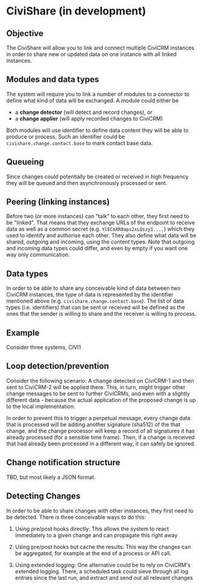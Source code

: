 # CiviShare (in development)

## Objective

The CiviShare will allow you to link and connect multiple CiviCRM instances
in order to share new or updated data on one instance with all linked instances.

## Modules and data types

The system will require you to link a number of modules to a connector
to define what kind of data will be exchanged. A module could either be
* a **change detector** (will detect and record changes), or
* a **change applier** (will apply recorded changes to CiviCRM)

Both modules will use identifier to define data content they will be able to
produce or process. Such an identifier could be ``civishare.change.contact.base`` to
mark contact base data.

## Queueing

Since changes could potentially be created or received in high frequency
they will be queued and then asynchronously processed or sent.

## Peering (linking instances)

Before two (or more instances) can "talk" to each other, they first need to
be "linked". That means that they exchange URLs of the endpoint to receive data
as well as a common secret (e.g. ``YlECmXR0aps2xLQszy1....``)
which they used to identify and authorise each other. They also define
what data will be shared, outgoing and incoming, using the content types.
Note that outgoing and incoming data types could differ, and even by empty
if you want one way only communication.

## Data types

In order to be able to share any conceivable kind of data
between two CiviCRM instances, the type of data is represented by
the identifier mentioned above (e.g. ``civishare.change.contact.base``).
The list of data types (i.e. identifiers) that can be sent or received will be
defined as the ones that the sender is willing to share and the
receiver is willing to process.

## Example

Consider three systems, CIVI1


## Loop detection/prevention

Consider the following scenario: A change detected on CiviCRM-1
and then sent to CiviCRM-2 will be applied there. This, in turn,
might trigger other change messages to be sent to further CiviCRMs,
and even with a slightly different data - because the actual application
of the proposed change is up to the local implementation.

In order to prevent this to trigger a perpetual message, every change data
that is processed will be adding another signature (sha512) of
the that change, and the change processor will keep a record of
all signatures it has already processed (for a sensible time frame).
Then, if a change is received that had already been processed in
a different way, it can safely be ignored.


## Change notification structure

TBD, but most likely a JSON format.


## Detecting Changes

In order to be able to share changes with other instances, they first
need to be detected. There is three conceivable ways to do this:

1. Using pre/post hooks directly: This allows the system to react
   immediately to a given change and can propagate this right away

2. Using pre/post hooks but cache the results: This way the changes
   can be aggregated, for example at the end of a process or API call.

3. Using extended logging: One alternative could be to rely on
   CiviCRM's extended logging. There, a scheduled task could sieve
   through all log entries since the last run, and extract and send out all
   relevant changes

